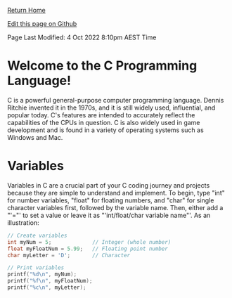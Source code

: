 [Return Home](https://mangoisbest.github.io/code-helper/)

[Edit this page on Github](https://github.com/mangoisbest/code-helper/blob/unstable-branch/src/pages/C/C.md)

Page Last Modified: 4 Oct 2022 8:10pm AEST Time

# Welcome to the C Programming Language!

C is a powerful general-purpose computer programming language. Dennis Ritchie invented it in the 1970s, and it is still widely used, influential, and popular today. C's features are intended to accurately reflect the capabilities of the CPUs in question. C is also widely used in game development and is found in a variety of operating systems such as Windows and Mac.


# Variables

Variables in C are a crucial part of your C coding journey and projects because they are simple to understand and implement. To begin, type "int" for number variables, "float" for floating numbers, and "char" for single character variables first, followed by the variable name.
Then, either add a "'="' to set a value or leave it as "'int/float/char variable name"'. As an illustration:
```C
// Create variables
int myNum = 5;             // Integer (whole number)
float myFloatNum = 5.99;   // Floating point number
char myLetter = 'D';       // Character

// Print variables
printf("%d\n", myNum);
printf("%f\n", myFloatNum);
printf("%c\n", myLetter);
```
